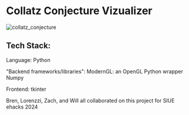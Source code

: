 # Collatz Conjecture Vizualizer

![collatz_conjecture](https://github.com/bren-io/cc-visual/assets/45150570/d1be7f08-2731-4115-9fee-99345f7bc6c5)

## Tech Stack:
Language: Python

"Backend frameworks/libraries":
ModernGL: an OpenGL Python wrapper
Numpy

Frontend:
tkinter

Bren, Lorenzzi, Zach, and Will all collaborated on this project for SIUE ehacks 2024
